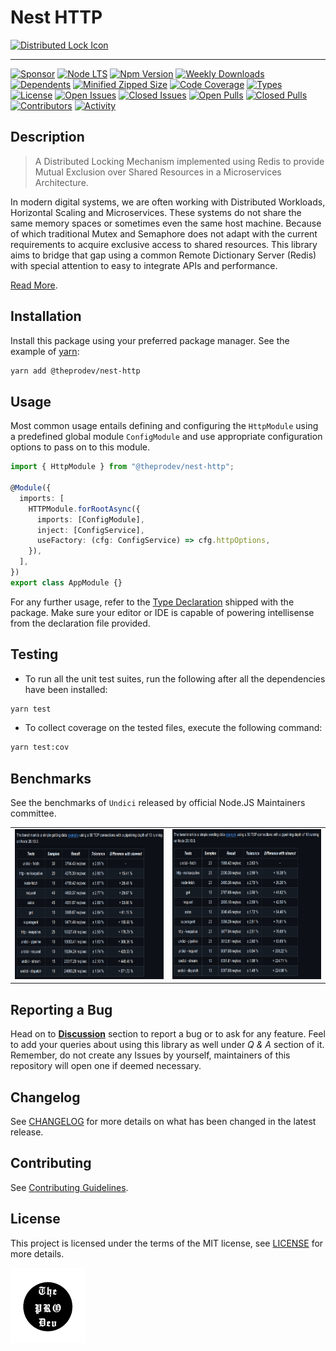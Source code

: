 <!-- markdownlint-configure-file { "MD033": false } -->

# Nest HTTP

[![Distributed Lock Icon](.github/assets/distributed-lock-original.png)](https://github.com/0xTheProDev/distributed-lock)

---

[![Sponsor](https://img.shields.io/badge/sponsor-30363D?style=for-the-badge&logo=GitHub-Sponsors&logoColor=#white)](https://github.com/sponsors/0xTheProDev)
[![Node LTS](https://img.shields.io/node/v-lts/@theprodev/nest-http?style=for-the-badge)](https://nodejs.org)
[![Npm Version](https://img.shields.io/npm/v/@theprodev/nest-http?style=for-the-badge)](https://www.npmjs.com/package/@theprodev/nest-http)
[![Weekly Downloads](https://img.shields.io/npm/dw/@theprodev/nest-http?style=for-the-badge)](https://www.npmjs.com/package/@theprodev/nest-http)
[![Dependents](https://img.shields.io/librariesio/dependents/npm/@theprodev/nest-http?style=for-the-badge)](https://www.npmjs.com/package/@theprodev/nest-http)
[![Minified Zipped Size](https://img.shields.io/bundlephobia/minzip/@theprodev/nest-http?style=for-the-badge)](https://www.npmjs.com/package/@theprodev/nest-http)
[![Code Coverage](https://img.shields.io/codecov/c/github/0xtheprodev/js-utils?style=for-the-badge&token=Y2LTY0MA2U)](https://codecov.io/github/0xTheProDev/js-utils)
[![Types](https://img.shields.io/npm/types/@theprodev/nest-http?style=for-the-badge)](https://www.npmjs.com/package/@theprodev/nest-http)
[![License](https://img.shields.io/github/license/0xTheProDev/js-utils?style=for-the-badge&label=license)](https://github.com/0xTheProDev/js-utils/blob/main/LICENSE)
[![Open Issues](https://img.shields.io/github/issues-raw/0xTheProDev/js-utils?style=for-the-badge)](https://github.com/0xTheProDev/js-utils/issues)
[![Closed Issues](https://img.shields.io/github/issues-closed-raw/0xTheProDev/js-utils?style=for-the-badge)](https://github.com/0xTheProDev/js-utils/issues?q=is%3Aissue+is%3Aclosed)
[![Open Pulls](https://img.shields.io/github/issues-pr-raw/0xTheProDev/js-utils?style=for-the-badge)](https://github.com/0xTheProDev/js-utils/pulls)
[![Closed Pulls](https://img.shields.io/github/issues-pr-closed-raw/0xTheProDev/js-utils?style=for-the-badge)](https://github.com/0xTheProDev/js-utils/pulls?q=is%3Apr+is%3Aclosed)
[![Contributors](https://img.shields.io/github/contributors/0xTheProDev/js-utils?style=for-the-badge)](https://github.com/0xTheProDev/js-utils/graphs/contributors)
[![Activity](https://img.shields.io/github/last-commit/0xTheProDev/js-utils?style=for-the-badge&label=most%20recent%20activity)](https://github.com/0xTheProDev/js-utils/pulse)

## Description

> A Distributed Locking Mechanism implemented using Redis to provide Mutual Exclusion over Shared Resources in a Microservices Architecture.

In modern digital systems, we are often working with Distributed Workloads, Horizontal Scaling and Microservices. These systems do not share the same memory spaces or sometimes even the same host machine. Because of which traditional Mutex and Semaphore does not adapt with the current requirements to acquire exclusive access to shared resources. This library aims to bridge that gap using a common Remote Dictionary Server (Redis) with special attention to easy to integrate APIs and performance.

[Read More](https://martin.kleppmann.com/2016/02/08/how-to-do-distributed-locking.html).

## Installation

Install this package using your preferred package manager. See the example of [yarn](https://yarnpkg.com):

```sh
yarn add @theprodev/nest-http
```

## Usage

Most common usage entails defining and configuring the `HttpModule` using a predefined global module `ConfigModule` and use appropriate configuration options to pass on to this module.

```ts
import { HttpModule } from "@theprodev/nest-http";

@Module({
  imports: [
    HTTPModule.forRootAsync({
      imports: [ConfigModule],
      inject: [ConfigService],
      useFactory: (cfg: ConfigService) => cfg.httpOptions,
    }),
  ],
})
export class AppModule {}
```

For any further usage, refer to the [Type Declaration](https://www.typescriptlang.org/docs/handbook/declaration-files/introduction.html) shipped with the package. Make sure your editor or IDE is capable of powering intellisense from the declaration file provided.

## Testing

- To run all the unit test suites, run the following after all the dependencies have been installed:

```sh
yarn test
```

- To collect coverage on the tested files, execute the following command:

```sh
yarn test:cov
```

## Benchmarks

See the benchmarks of `Undici` released by official Node.JS Maintainers committee.

<table>
  <tbody>
    <tr>
      <td>
        <a href="https://github.com/nodejs/undici">
          <img src="../../.github/assets/Undici_Benchmark_GET.png" alt="Undici/GetData" height="240" width="240"/>
        </a>
      </td>
      <td>
        <a href="https://github.com/nodejs/undici">
          <img src="../../.github/assets/Undici_Benchmark_SEND.png" alt="Undici/SendData" height="240" width="240"/>
        </a>
      </td>
    </tr>
  </tbody>
</table>

## Reporting a Bug

Head on to [**Discussion**](https://github.com/0xTheProDev/js-utils/discussions) section to report a bug or to ask for any feature. Feel to add your queries about using this library as well under _Q & A_ section of it. Remember, do not create any Issues by yourself, maintainers of this repository will open one if deemed necessary.

## Changelog

See [CHANGELOG](CHANGELOG.md) for more details on what has been changed in the latest release.

## Contributing

See [Contributing Guidelines](../../.github/CONTRIBUTING.md).

## License

This project is licensed under the terms of the MIT license, see [LICENSE](LICENSE) for more details.

<a href="https://github.com/0xTheProDev">
  <img src="../../.github/assets/the-pro-dev-original.png" alt="The Pro Dev" height="120" width="120"/>
</a>

